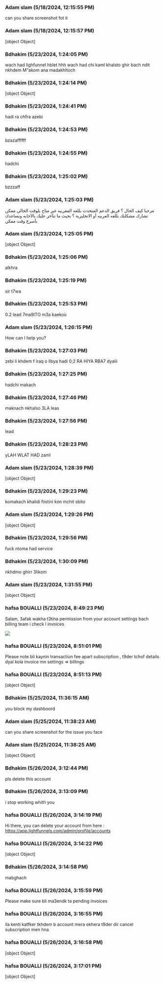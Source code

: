 ### Adam slam (5/18/2024, 12:15:55 PM)

can you share screenshot fot it

### Adam slam (5/18/2024, 12:15:57 PM)

[object Object]

### Bdhakim  (5/23/2024, 1:24:05 PM)

wach had lighfunnel hblet hhh wach had chi kaml khalsto ghir bach ndit nkhdem M"akom ana madakhltoch

### Bdhakim  (5/23/2024, 1:24:14 PM)

[object Object]

### Bdhakim  (5/23/2024, 1:24:41 PM)

hadi ra chfra azebi

### Bdhakim  (5/23/2024, 1:24:53 PM)

bzazaffffff

### Bdhakim  (5/23/2024, 1:24:55 PM)

hadchi

### Bdhakim  (5/23/2024, 1:25:02 PM)

bzzzaff

### Adam slam (5/23/2024, 1:25:03 PM)

مرحبا 
كيف الحال ؟
فريق الدعم المتحدث بللغه المغربيه غير متاح بلوقت الحالي 
ممكن تشارك مشكلتك بللغه العربيه آو الانجليزية ؟ بحيث ما نتآخر عليك بالآجابه ونساعدك بآسرع وقت ممكن

### Adam slam (5/23/2024, 1:25:05 PM)

[object Object]

### Bdhakim  (5/23/2024, 1:25:06 PM)

alkhra

### Bdhakim  (5/23/2024, 1:25:19 PM)

sir t7wa

### Bdhakim  (5/23/2024, 1:25:53 PM)

0.2 lead 7ma9ITO m3a kaekoù

### Adam slam (5/23/2024, 1:26:15 PM)

How can I help you?

### Bdhakim  (5/23/2024, 1:27:03 PM)

zebi li khdem f iraq o libya hadi 0;2 RA HIYA RBA7 dyalii

### Bdhakim  (5/23/2024, 1:27:25 PM)

hadchi makach

### Bdhakim  (5/23/2024, 1:27:46 PM)

maknach nkhalso 3LA leas

### Bdhakim  (5/23/2024, 1:27:56 PM)

lead

### Bdhakim  (5/23/2024, 1:28:23 PM)

yLAH WLAT HAD zaml

### Adam slam (5/23/2024, 1:28:39 PM)

[object Object]

### Bdhakim  (5/23/2024, 1:29:23 PM)

komakach khalidi fiistini kon mchit sbito

### Adam slam (5/23/2024, 1:29:26 PM)

[object Object]

### Bdhakim  (5/23/2024, 1:29:56 PM)

fuck ntoma had service

### Bdhakim  (5/23/2024, 1:30:09 PM)

nkhdmo ghirr 3likom

### Adam slam (5/23/2024, 1:31:55 PM)

[object Object]

### hafsa BOUALLI (5/23/2024, 8:49:23 PM)

Salam, 
3afak wakha t3tina permission from your account settings bach billing team i check l invoices 

![](https://storage.crisp.chat/users/upload/operator/77cc42314787b400/d35cced9-c1a9-49e7-9b4b-827547_1r8fjjc.png)

### hafsa BOUALLI (5/23/2024, 8:51:01 PM)

Please note bli kaynin transaction fee apart subscription , t9der tchof details dyal kola invoice mn settings => billings

### hafsa BOUALLI (5/23/2024, 8:51:13 PM)

[object Object]

### Bdhakim  (5/25/2024, 11:36:15 AM)

you block my dashboord

### Adam slam (5/25/2024, 11:38:23 AM)

can you share screenshot for the issue you face

### Adam slam (5/25/2024, 11:38:25 AM)

[object Object]

### Bdhakim  (5/26/2024, 3:12:44 PM)

pls delete this account

### Bdhakim  (5/26/2024, 3:13:09 PM)

i stop working whith you

### hafsa BOUALLI (5/26/2024, 3:14:19 PM)

Hi there, 
you can delete your account from here : https://app.lightfunnels.com/admin/profile/accounts

### hafsa BOUALLI (5/26/2024, 3:14:22 PM)

[object Object]

### Bdhakim  (5/26/2024, 3:14:58 PM)

mabghach

### hafsa BOUALLI (5/26/2024, 3:15:59 PM)

Please make sure bli ma3endk ta pending invoices

### hafsa BOUALLI (5/26/2024, 3:16:55 PM)

ila kenti katfker tkhdem b account mera okhera t9der dir cancel subscription men hna

### hafsa BOUALLI (5/26/2024, 3:16:58 PM)

[object Object]

### hafsa BOUALLI (5/26/2024, 3:17:01 PM)

[object Object]
